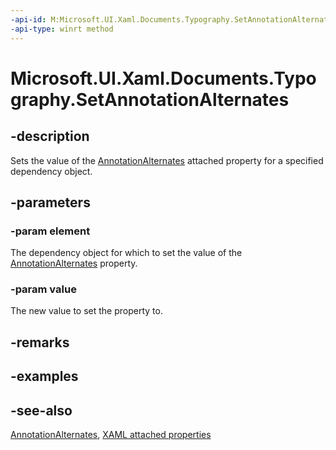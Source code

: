 ```yaml
---
-api-id: M:Microsoft.UI.Xaml.Documents.Typography.SetAnnotationAlternates(Microsoft.UI.Xaml.DependencyObject,System.Int32)
-api-type: winrt method
---
```


<!-- Method syntax
public void SetAnnotationAlternates(Windows.UI.Xaml.DependencyObject element, System.Int32 value)
-->

# Microsoft.UI.Xaml.Documents.Typography.SetAnnotationAlternates

## -description
Sets the value of the [AnnotationAlternates](typography_annotationalternates.md) attached property for a specified dependency object.

## -parameters
### -param element
The dependency object for which to set the value of the [AnnotationAlternates](typography_annotationalternates.md) property.

### -param value
The new value to set the property to.

## -remarks

## -examples

## -see-also

[AnnotationAlternates](typography_annotationalternates.md), [XAML attached properties](/windows/uwp/xaml-platform/attached-properties-overview)
